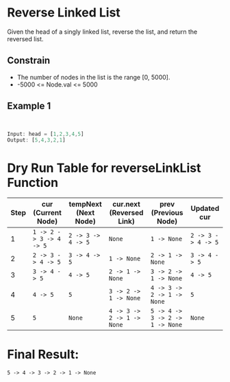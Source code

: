 

# Reverse Linked List

Given the head of a singly linked list, reverse the list, and return the reversed list.

## Constrain

- The number of nodes in the list is the range [0, 5000].
- -5000 <= Node.val <= 5000


## Example 1

```javascript


Input: head = [1,2,3,4,5]
Output: [5,4,3,2,1]

```









# Dry Run Table for reverseLinkList Function

| **Step** | **cur** (Current Node)                     | **tempNext** (Next Node)                     | **cur.next** (Reversed Link)                           | **prev** (Previous Node)                               | **Updated cur**                   |
|----------|-------------------------------------------|----------------------------------------------|-------------------------------------------------------|-------------------------------------------------------|-----------------------------------|
| 1        | `1 -> 2 -> 3 -> 4 -> 5`                  | `2 -> 3 -> 4 -> 5`                          | `None`                                               | `1 -> None`                                         | `2 -> 3 -> 4 -> 5`               |
| 2        | `2 -> 3 -> 4 -> 5`                       | `3 -> 4 -> 5`                               | `1 -> None`                                           | `2 -> 1 -> None`                                      | `3 -> 4 -> 5`                    |
| 3        | `3 -> 4 -> 5`                            | `4 -> 5`                                    | `2 -> 1 -> None`                                      | `3 -> 2 -> 1 -> None`                                 | `4 -> 5`                         |
| 4        | `4 -> 5`                                 | `5`                                         | `3 -> 2 -> 1 -> None`                                 | `4 -> 3 -> 2 -> 1 -> None`                            | `5`                              |
| 5        | `5`                                      | `None`                                      | `4 -> 3 -> 2 -> 1 -> None`                            | `5 -> 4 -> 3 -> 2 -> 1 -> None`                       | `None`                           |

# Final Result:
`5 -> 4 -> 3 -> 2 -> 1 -> None`

